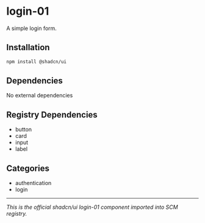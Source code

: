 # login-01

A simple login form.

## Installation

```bash
npm install @shadcn/ui
```

## Dependencies

No external dependencies

## Registry Dependencies

- button
- card
- input
- label

## Categories

- authentication
- login

---

*This is the official shadcn/ui login-01 component imported into SCM registry.*
